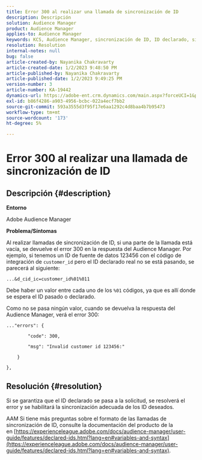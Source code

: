 ```yaml
---
title: Error 300 al realizar una llamada de sincronización de ID
description: Descripción
solution: Audience Manager
product: Audience Manager
applies-to: Audience Manager
keywords: KCS, Audience Manager, sincronización de ID, ID declarado, sincronización de customerID, ID de cliente, sincronización en línea
resolution: Resolution
internal-notes: null
bug: false
article-created-by: Nayanika Chakravarty
article-created-date: 1/2/2023 9:48:50 PM
article-published-by: Nayanika Chakravarty
article-published-date: 1/2/2023 9:49:25 PM
version-number: 3
article-number: KA-19442
dynamics-url: https://adobe-ent.crm.dynamics.com/main.aspx?forceUCI=1&pagetype=entityrecord&etn=knowledgearticle&id=a715aa3d-e78a-ed11-81ac-6045bd006c82
exl-id: b86f4286-a903-4956-bcbc-022a4ecf7bb2
source-git-commit: 593a3555d3f95f17e6aa1292c4d8baa4b7b95473
workflow-type: tm+mt
source-wordcount: '173'
ht-degree: 5%

---
```


# Error 300 al realizar una llamada de sincronización de ID

## Descripción {#description}


<b>Entorno</b>

Adobe Audience Manager

<b>Problema/Síntomas</b>

Al realizar llamadas de sincronización de ID, si una parte de la llamada está vacía, se devuelve el error 300 en la respuesta del Audience Manager. Por ejemplo, si tenemos un ID de fuente de datos 123456 con el código de integración de `customer_id` pero el ID declarado real no se está pasando, se parecerá al siguiente:

`...&d_cid_ic=customer_id%01%011`

Debe haber un valor entre cada uno de los `%01` códigos, ya que es allí donde se espera el ID pasado o declarado.

Como no se pasa ningún valor, cuando se devuelva la respuesta del Audience Manager, verá el error 300:




```
..."errors": {

        "code": 300,

        "msg": "Invalid customer id 123456:"

    }

},
```





## Resolución {#resolution}


Si se garantiza que el ID declarado se pasa a la solicitud, se resolverá el error y se habilitará la sincronización adecuada de los ID deseados.

AAM Si tiene más preguntas sobre el formato de las llamadas de sincronización de ID, consulte la documentación del producto de la en [https://experienceleague.adobe.com/docs/audience-manager/user-guide/features/declared-ids.html?lang=en#variables-and-syntax](https://experienceleague.adobe.com/docs/audience-manager/user-guide/features/declared-ids.html?lang=en#variables-and-syntax).
